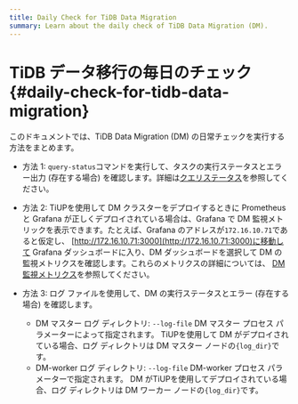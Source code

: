 ```yaml
---
title: Daily Check for TiDB Data Migration
summary: Learn about the daily check of TiDB Data Migration (DM).
---
```


# TiDB データ移行の毎日のチェック {#daily-check-for-tidb-data-migration}

このドキュメントでは、TiDB Data Migration (DM) の日常チェックを実行する方法をまとめます。

-   方法 1: `query-status`コマンドを実行して、タスクの実行ステータスとエラー出力 (存在する場合) を確認します。詳細は[クエリステータス](/dm/dm-query-status.md)を参照してください。

-   方法 2: TiUPを使用して DM クラスターをデプロイするときに Prometheus と Grafana が正しくデプロイされている場合は、Grafana で DM 監視メトリックを表示できます。たとえば、Grafana のアドレスが`172.16.10.71`であると仮定し、 [http://172.16.10.71:3000](http://172.16.10.71:3000)に移動して Grafana ダッシュボードに入り、DM ダッシュボードを選択して DM の監視メトリクスを確認します。これらのメトリクスの詳細については、 [DM監視メトリクス](/dm/monitor-a-dm-cluster.md)を参照してください。

-   方法 3: ログ ファイルを使用して、DM の実行ステータスとエラー (存在する場合) を確認します。

    -   DM マスター ログ ディレクトリ: `--log-file` DM マスター プロセス パラメーターによって指定されます。 TiUPを使用して DM がデプロイされている場合、ログ ディレクトリは DM マスター ノードの`{log_dir}`です。
    -   DM-worker ログ ディレクトリ: `--log-file` DM-worker プロセス パラメーターで指定されます。 DM がTiUPを使用してデプロイされている場合、ログ ディレクトリは DM ワーカー ノードの`{log_dir}`です。
